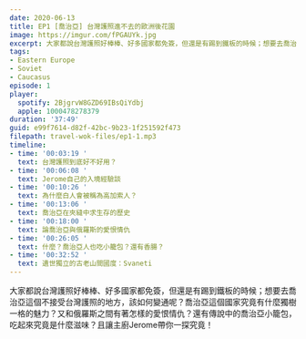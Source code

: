```yaml
---
date: 2020-06-13
title: EP1 [喬治亞] 台灣護照進不去的歐洲後花園
image: https://imgur.com/fPGAUYk.jpg
excerpt: 大家都說台灣護照好棒棒、好多國家都免簽，但還是有踢到鐵板的時候；想要去喬治亞這個不接受台灣護照的地方，該如何變通呢？
tags:
- Eastern Europe
- Soviet
- Caucasus
episode: 1
player:
  spotify: 2BjgrvW8GZD69IBsQiYdbj
  apple: 1000478278379
duration: '37:49'
guid: e99f7614-d82f-42bc-9b23-1f251592f473
filepath: travel-wok-files/ep1-1.mp3
timeline:
- time: '00:03:19 '
  text: 台灣護照到底好不好用？
- time: '00:06:08 '
  text: Jerome自己的入境經驗談
- time: '00:10:26 '
  text: 為什麼白人會被稱為高加索人？
- time: '00:13:06 '
  text: 喬治亞在夾縫中求生存的歷史
- time: '00:18:00 '
  text: 論喬治亞與俄羅斯的愛恨情仇
- time: '00:26:05 '
  text: 什麼？喬治亞人也吃小籠包？還有香腸？
- time: '00:32:52 '
  text: 遺世獨立的古老山間國度：Svaneti
---
```


大家都說台灣護照好棒棒、好多國家都免簽，但還是有踢到鐵板的時候；想要去喬治亞這個不接受台灣護照的地方，該如何變通呢？喬治亞這個國家究竟有什麼獨樹一格的魅力？又和俄羅斯之間有著怎樣的愛恨情仇？還有傳說中的喬治亞小籠包，吃起來究竟是什麼滋味？且讓主廚Jerome帶你一探究竟！



